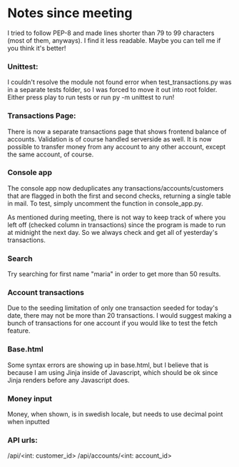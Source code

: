 # Notes since meeting
I tried to follow PEP-8 and made lines shorter than 79 to 99 characters (most of them, anyways). I find it less readable. Maybe you can tell me if you think it's better!

### Unittest:
I couldn't resolve the module not found error when test_transactions.py was in a separate tests folder, so I was forced to move it out into root folder. Either press play to run tests or run py -m unittest to run!

### Transactions Page:
There is now a separate transactions page that shows frontend balance of accounts. Validation is of course handled serverside as well. It is now possible to transfer money from any account to any other account, except the same account, of course.

### Console app
The console app now deduplicates any transactions/accounts/customers that are flagged in both the first and second checks, returning a single table in mail. To test, simply uncomment the function in console_app.py.

As mentioned during meeting, there is not way to keep track of where you left off (checked column in transactions) since the program is made to run at midnight the next day. So we always check and get all of yesterday's transactions. 

### Search
Try searching for first name "maria" in order to get more than 50 results.

### Account transactions
Due to the seeding limitation of only one transaction seeded for today's date, there may not be more than 20 transactions. I would suggest making a bunch of transactions for one account if you would like to test the fetch feature.

### Base.html
Some syntax errors are showing up in base.html, but I believe that is because I am using Jinja inside of Javascript, which should be ok since Jinja renders before any Javascript does.

### Money input
Money, when shown, is in swedish locale, but needs to use decimal point when inputted

### API urls:
/api/<int: customer_id>
/api/accounts/<int: account_id>